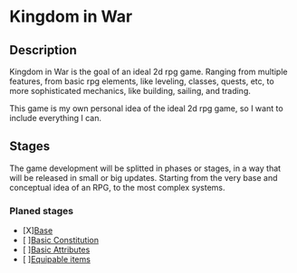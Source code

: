 # Kingdom in War

## Description

Kingdom in War is the goal of an ideal 2d rpg game.
Ranging from multiple features, from basic rpg elements, like leveling, classes, quests, etc, to more sophisticated mechanics, like building, sailing, and trading.

This game is my own personal idea of the ideal 2d rpg game, so I want to include everything I can.

## Stages

The game development will be splitted in phases or stages, in a way that will be released in small or big updates.
Starting from the very base and conceptual idea of an RPG, to the most complex systems.

### Planed stages

- [X][Base](./stages/base.md)
- [ ][Basic Constitution](./stages/basic-constitution.md)
- [ ][Basic Attributes](./stages/basic-attributes.md)
- [ ][Equipable items](./stages/equipable-items.md)